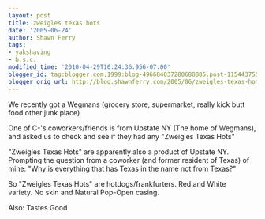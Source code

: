```yaml
---
layout: post
title: zweigles texas hots
date: '2005-06-24'
author: Shawn Ferry
tags:
- yakshaving
- b.s.c.
modified_time: '2010-04-29T10:24:36.956-07:00'
blogger_id: tag:blogger.com,1999:blog-496684037280688885.post-1154437559808123277
blogger_orig_url: http://blog.shawnferry.com/2005/06/zweigles-texas-hots.html
---
```


We recently got a Wegmans (grocery store, supermarket, really kick butt  
food other junk place)  
  
One of C-'s coworkers/friends is from Upstate NY (The home of Wegmans),  
and asked us to check and see if they had any "Zweigles Texas Hots"  
  
"Zweigles Texas Hots" are apparently also a product of Upstate NY.  
Prompting the question from a coworker (and former resident of Texas) of  
mine: "Why is everything that has Texas in the name not from Texas?"  
  
So "Zweigles Texas Hots" are hotdogs/frankfurters. Red and White  
variety. No skin and Natural Pop-Open casing.  

Also: Tastes Good  


